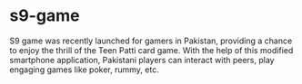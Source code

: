 # s9-game
S9 game was recently launched for gamers in Pakistan, providing a chance to enjoy the thrill of the Teen Patti card game. With the help of this modified smartphone application, Pakistani players can interact with peers, play engaging games like poker, rummy, etc.
